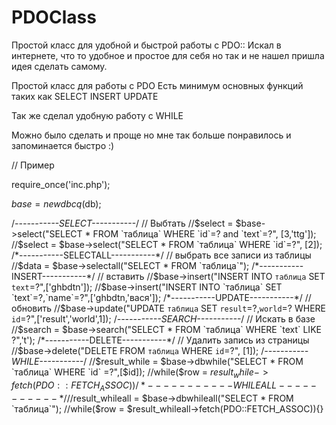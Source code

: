 # PDOClass
Простой класс для удобной и быстрой работы с PDO::
Искал в интернете, что то удобное и простое для себя но так и не нашел
пришла идея сделать самому.

Простой класс для работы с PDO
Есть минимум основных функций таких как 
SELECT INSERT UPDATE

Так же сделал удобную работу с WHILE

Можно было сделать и проще но мне так больше понравилось
и запоминается быстро :)

// Пример 

require_once('inc.php');

$base = new dbcq($db);

/*-----------SELECT-----------*/
// Выбтать
//$select = $base->select("SELECT * FROM `таблица` WHERE `id`=? and `text`=?", [3,'ttg']);
//$select = $base->select("SELECT * FROM `таблица` WHERE `id`=?", [2]);
/*-----------SELECTALL-----------*/
// выбрать все записи из таблицы
//$data = $base->selectall("SELECT * FROM `таблица`");
/*-----------INSERT-----------*/
// вставить
//$base->insert("INSERT INTO `таблица` SET `text`=?",['ghbdtn']);
//$base->insert("INSERT INTO `таблица` SET `text`=?,`name`=?",['ghbdtn,'вася']);
/*-----------UPDATE-----------*/
// обновить
//$base->update("UPDATE `таблица` SET `result`=?,`world`=? WHERE `id`=?",['result','world',1]);
/*-----------SEARCH-----------*/
// Искать в базе
//$search = $base->search("SELECT * FROM `таблица` WHERE `text` LIKE ?",'t');
/*-----------DELETE-----------*/
// Удалить запись из страницы
//$base->delete("DELETE FROM `таблица` WHERE `id`=?", [1]);
/*-----------WHILE-----------*/
//$result_while = $base->dbwhile("SELECT * FROM `таблица` WHERE `id` =?",[$id]);
//while($row = $result_while->fetch(PDO::FETCH_ASSOC)){}
/*-----------WHILEALL-----------*/
//$result_whileall = $base->dbwhileall("SELECT * FROM `таблица`");
//while($row = $result_whileall->fetch(PDO::FETCH_ASSOC)){}
